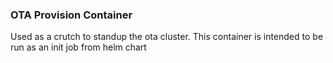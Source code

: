 ### OTA Provision Container

Used as a crutch to standup the ota cluster. This container is intended to be run as an init job from helm chart

